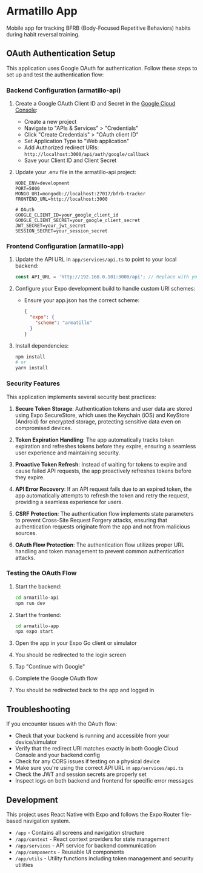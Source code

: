 # Armatillo App

Mobile app for tracking BFRB (Body-Focused Repetitive Behaviors) habits during habit reversal training.

## OAuth Authentication Setup

This application uses Google OAuth for authentication. Follow these steps to set up and test the authentication flow:

### Backend Configuration (armatillo-api)

1. Create a Google OAuth Client ID and Secret in the [Google Cloud Console](https://console.cloud.google.com/):
   - Create a new project
   - Navigate to "APIs & Services" > "Credentials"
   - Click "Create Credentials" > "OAuth client ID"
   - Set Application Type to "Web application"
   - Add Authorized redirect URIs: `http://localhost:3000/api/auth/google/callback`
   - Save your Client ID and Client Secret

2. Update your .env file in the armatillo-api project:
   ```
   NODE_ENV=development
   PORT=5000
   MONGO_URI=mongodb://localhost:27017/bfrb-tracker
   FRONTEND_URL=http://localhost:3000

   # OAuth 
   GOOGLE_CLIENT_ID=your_google_client_id
   GOOGLE_CLIENT_SECRET=your_google_client_secret
   JWT_SECRET=your_jwt_secret
   SESSION_SECRET=your_session_secret
   ```

### Frontend Configuration (armatillo-app)

1. Update the API URL in `app/services/api.ts` to point to your local backend:
   ```typescript
   const API_URL = 'http://192.168.0.101:3000/api'; // Replace with your API URL
   ```

2. Configure your Expo development build to handle custom URI schemes:
   - Ensure your app.json has the correct scheme:
     ```json
     {
       "expo": {
         "scheme": "armatillo"
       }
     }
     ```

3. Install dependencies:
   ```bash
   npm install
   # or
   yarn install
   ```

### Security Features

This application implements several security best practices:

1. **Secure Token Storage**: Authentication tokens and user data are stored using Expo SecureStore, which uses the Keychain (iOS) and KeyStore (Android) for encrypted storage, protecting sensitive data even on compromised devices.

2. **Token Expiration Handling**: The app automatically tracks token expiration and refreshes tokens before they expire, ensuring a seamless user experience and maintaining security.

3. **Proactive Token Refresh**: Instead of waiting for tokens to expire and cause failed API requests, the app proactively refreshes tokens before they expire.

4. **API Error Recovery**: If an API request fails due to an expired token, the app automatically attempts to refresh the token and retry the request, providing a seamless experience for users.

5. **CSRF Protection**: The authentication flow implements state parameters to prevent Cross-Site Request Forgery attacks, ensuring that authentication requests originate from the app and not from malicious sources.

6. **OAuth Flow Protection**: The authentication flow utilizes proper URL handling and token management to prevent common authentication attacks.

### Testing the OAuth Flow

1. Start the backend:
   ```bash
   cd armatillo-api
   npm run dev
   ```

2. Start the frontend:
   ```bash
   cd armatillo-app
   npx expo start
   ```

3. Open the app in your Expo Go client or simulator
4. You should be redirected to the login screen
5. Tap "Continue with Google"
6. Complete the Google OAuth flow
7. You should be redirected back to the app and logged in

## Troubleshooting

If you encounter issues with the OAuth flow:

- Check that your backend is running and accessible from your device/simulator
- Verify that the redirect URI matches exactly in both Google Cloud Console and your backend config
- Check for any CORS issues if testing on a physical device
- Make sure you're using the correct API URL in `app/services/api.ts`
- Check the JWT and session secrets are properly set
- Inspect logs on both backend and frontend for specific error messages

## Development

This project uses React Native with Expo and follows the Expo Router file-based navigation system.

- `/app` - Contains all screens and navigation structure
- `/app/context` - React context providers for state management
- `/app/services` - API service for backend communication
- `/app/components` - Reusable UI components
- `/app/utils` - Utility functions including token management and security utilities
